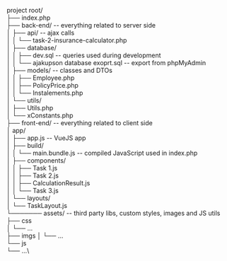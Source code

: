 project root/\
├── index.php\
├── back-end/ -- everything related to server side\
│   ├── api/ -- ajax calls\
│   │   └── task-2-insurance-calculator.php\
│   ├── database/\
│   │   ├── dev.sql -- queries used during development\
│   │   └── ajakupson database exoprt.sql -- export from phpMyAdmin\
│   ├── models/ -- classes and DTOs\
│   │   ├── Employee.php\
│   │   ├── PolicyPrice.php\
│   │   └── Instalements.php\
│   └── utils/\
│       ├── Utils.php\
│       └── xConstants.php\
├── front-end/ -- everything related to client side\
│    app/\
│        ├── app.js -- VueJS app\
│        ├── build/\
│        │    └── main.bundle.js -- compiled JavaScript used in index.php\
│        ├── components/\
│        │    ├── Task 1.js\
│        │    ├── Task 2.js\
│        │    ├── CalculationResult.js\
│        │    └── Task 3.js\
│        └── layouts/\
│            └── TaskLayout.js\
└─────── assets/ -- third party libs, custom styles, images and JS utils\
         ├── css\
         │   └── ...\
         ├── imgs
         │   └── ...\
         └── js\
             └── ...\ 
